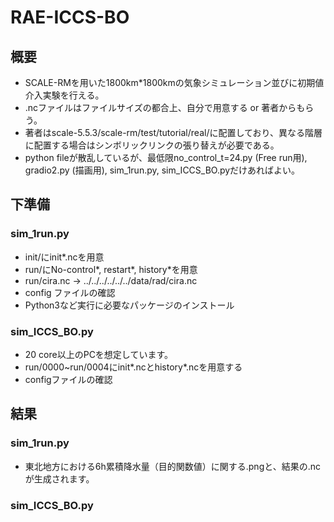 # RAE-ICCS-BO
## 概要
- SCALE-RMを用いた1800km*1800kmの気象シミュレーション並びに初期値介入実験を行える。
- .ncファイルはファイルサイズの都合上、自分で用意する or 著者からもらう。
- 著者はscale-5.5.3/scale-rm/test/tutorial/real/に配置しており、異なる階層に配置する場合はシンボリックリンクの張り替えが必要である。
- python fileが散乱しているが、最低限no_control_t=24.py (Free run用), gradio2.py (描画用), sim_1run.py, sim_ICCS_BO.pyだけあればよい。
## 下準備
### sim_1run.py
- init/にinit*.ncを用意
- run/にNo-control*, restart*, history*を用意
- run/cira.nc -> ../../../../../../data/rad/cira.nc
- config ファイルの確認
- Python3など実行に必要なパッケージのインストール
### sim_ICCS_BO.py
- 20 core以上のPCを想定しています。
- run/0000~run/0004にinit*.ncとhistory*.ncを用意する
- configファイルの確認

## 結果
### sim_1run.py
- 東北地方における6h累積降水量（目的関数値）に関する.pngと、結果の.ncが生成されます。
### sim_ICCS_BO.py
